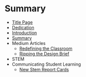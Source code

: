 # Summary

- [Title Page](000-title-page.md)
- [Dedication](000-dedication.md)
- [Introduction](README.md)
- [Summary](SUMMARY.md)
- Medium Articles
  - [Redefining the Classroom](00-9-week00.md)
  - [Ripping the Design Brief](01-5-week01.md)
- STEM
- Communicating Student Learning
  - [New Stem Report Cards](csl/new-stem-reports.md)

